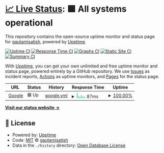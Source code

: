 # [📈 Live Status](https://gautamisatish.github.io/Upptime): <!--live status--> **🟩 All systems operational**

This repository contains the open-source uptime monitor and status page for [gautamisatish](https://gautamisatish.github.io/Upptime), powered by [Upptime](https://github.com/upptime/upptime).

[![Uptime CI](https://github.com/gautamisatish/Upptime/workflows/Uptime%20CI/badge.svg)](https://github.com/gautamisatish/Upptime/actions?query=workflow%3A%22Uptime+CI%22)
[![Response Time CI](https://github.com/gautamisatish/Upptime/workflows/Response%20Time%20CI/badge.svg)](https://github.com/gautamisatish/Upptime/actions?query=workflow%3A%22Response+Time+CI%22)
[![Graphs CI](https://github.com/gautamisatish/Upptime/workflows/Graphs%20CI/badge.svg)](https://github.com/gautamisatish/Upptime/actions?query=workflow%3A%22Graphs+CI%22)
[![Static Site CI](https://github.com/gautamisatish/Upptime/workflows/Static%20Site%20CI/badge.svg)](https://github.com/gautamisatish/Upptime/actions?query=workflow%3A%22Static+Site+CI%22)
[![Summary CI](https://github.com/gautamisatish/Upptime/workflows/Summary%20CI/badge.svg)](https://github.com/gautamisatish/Upptime/actions?query=workflow%3A%22Summary+CI%22)

With [Upptime](https://upptime.js.org), you can get your own unlimited and free uptime monitor and status page, powered entirely by a GitHub repository. We use [Issues](https://github.com/gautamisatish/Upptime/issues) as incident reports, [Actions](https://github.com/gautamisatish/Upptime/actions) as uptime monitors, and [Pages](https://gautamisatish.github.io/Upptime) for the status page.

<!--start: status pages-->
<!-- This summary is generated by Upptime (https://github.com/upptime/upptime) -->
<!-- Do not edit this manually, your changes will be overwritten -->
<!-- prettier-ignore -->
| URL | Status | History | Response Time | Uptime |
| --- | ------ | ------- | ------------- | ------ |
| <img alt="" src="https://icons.duckduckgo.com/ip3/www.google.com.ico" height="13"> [Google](https://www.google.com) | 🟩 Up | [google.yml](https://github.com/gautamisatish/Upptime/commits/HEAD/history/google.yml) | <details><summary><img alt="Response time graph" src="./graphs/google/response-time-week.png" height="20"> 87ms</summary><br><a href="https://gautamisatish.github.io/Upptime/history/google"><img alt="Response time 99" src="https://img.shields.io/endpoint?url=https%3A%2F%2Fraw.githubusercontent.com%2Fgautamisatish%2FUpptime%2FHEAD%2Fapi%2Fgoogle%2Fresponse-time.json"></a><br><a href="https://gautamisatish.github.io/Upptime/history/google"><img alt="24-hour response time 68" src="https://img.shields.io/endpoint?url=https%3A%2F%2Fraw.githubusercontent.com%2Fgautamisatish%2FUpptime%2FHEAD%2Fapi%2Fgoogle%2Fresponse-time-day.json"></a><br><a href="https://gautamisatish.github.io/Upptime/history/google"><img alt="7-day response time 87" src="https://img.shields.io/endpoint?url=https%3A%2F%2Fraw.githubusercontent.com%2Fgautamisatish%2FUpptime%2FHEAD%2Fapi%2Fgoogle%2Fresponse-time-week.json"></a><br><a href="https://gautamisatish.github.io/Upptime/history/google"><img alt="30-day response time 95" src="https://img.shields.io/endpoint?url=https%3A%2F%2Fraw.githubusercontent.com%2Fgautamisatish%2FUpptime%2FHEAD%2Fapi%2Fgoogle%2Fresponse-time-month.json"></a><br><a href="https://gautamisatish.github.io/Upptime/history/google"><img alt="1-year response time 99" src="https://img.shields.io/endpoint?url=https%3A%2F%2Fraw.githubusercontent.com%2Fgautamisatish%2FUpptime%2FHEAD%2Fapi%2Fgoogle%2Fresponse-time-year.json"></a></details> | <details><summary><a href="https://gautamisatish.github.io/Upptime/history/google">100.00%</a></summary><a href="https://gautamisatish.github.io/Upptime/history/google"><img alt="All-time uptime 100.00%" src="https://img.shields.io/endpoint?url=https%3A%2F%2Fraw.githubusercontent.com%2Fgautamisatish%2FUpptime%2FHEAD%2Fapi%2Fgoogle%2Fuptime.json"></a><br><a href="https://gautamisatish.github.io/Upptime/history/google"><img alt="24-hour uptime 100.00%" src="https://img.shields.io/endpoint?url=https%3A%2F%2Fraw.githubusercontent.com%2Fgautamisatish%2FUpptime%2FHEAD%2Fapi%2Fgoogle%2Fuptime-day.json"></a><br><a href="https://gautamisatish.github.io/Upptime/history/google"><img alt="7-day uptime 100.00%" src="https://img.shields.io/endpoint?url=https%3A%2F%2Fraw.githubusercontent.com%2Fgautamisatish%2FUpptime%2FHEAD%2Fapi%2Fgoogle%2Fuptime-week.json"></a><br><a href="https://gautamisatish.github.io/Upptime/history/google"><img alt="30-day uptime 100.00%" src="https://img.shields.io/endpoint?url=https%3A%2F%2Fraw.githubusercontent.com%2Fgautamisatish%2FUpptime%2FHEAD%2Fapi%2Fgoogle%2Fuptime-month.json"></a><br><a href="https://gautamisatish.github.io/Upptime/history/google"><img alt="1-year uptime 100.00%" src="https://img.shields.io/endpoint?url=https%3A%2F%2Fraw.githubusercontent.com%2Fgautamisatish%2FUpptime%2FHEAD%2Fapi%2Fgoogle%2Fuptime-year.json"></a></details>

<!--end: status pages-->

[**Visit our status website →**](https://gautamisatish.github.io/Upptime)

## 📄 License

- Powered by: [Upptime](https://github.com/upptime/upptime)
- Code: [MIT](./LICENSE) © [gautamisatish](https://gautamisatish.github.io/Upptime)
- Data in the `./history` directory: [Open Database License](https://opendatacommons.org/licenses/odbl/1-0/)
